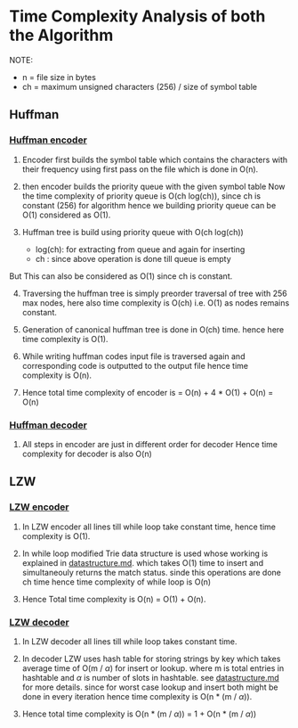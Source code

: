 # Time Complexity Analysis of both the Algorithm

NOTE:   
* n = file size in bytes
* ch = maximum unsigned characters (256) / size of symbol table

## Huffman

### [Huffman encoder](./huffman/encoder.c)  

1. Encoder first builds the symbol table which contains the characters 
with their frequency using first pass on the file which is done in 
O(n). 

2. then encoder builds the priority queue with the given symbol table
Now the time complexity of priority queue is O(ch log(ch)), since ch is
constant (256) for algorithm hence we building priority queue can be O(1) 
considered as O(1).


3. Huffman tree is build using priority queue with O(ch log(ch))
     * log(ch): for extracting from queue and again for inserting
     * ch : since above operation is done till queue is empty

But This can also be considered as O(1) since ch is constant.

4. Traversing the huffman tree is simply preorder traversal of tree 
with 256 max nodes, here also time complexity is O(ch) i.e. O(1) as nodes 
remains constant.

5. Generation of canonical huffman tree is done in O(ch) time. hence here 
time complexity is O(1).

6. While writing huffman codes input file is traversed again and
corresponding code is outputted to the output file hence time complexity is
O(n).

7. Hence total time complexity of encoder is 
     = O(n) + 4 * O(1) + O(n)
     = O(n)

### [Huffman decoder](huffman/decoder.c)
1. All steps in encoder are just in different order for decoder 
Hence time complexity for decoder is also O(n)


## LZW

### [LZW encoder](LZW/lzw_encoder.c)
1. In LZW encoder all lines till while loop take constant time, hence time
complexity is O(1).

2. In while loop modified Trie data structure is used whose working 
is explained in [datastructure.md](datastructure.md). which takes 
O(1) time to insert and simultaneouly returns the match status.
sinde this operations are done ch time hence time complexity of while loop is 
O(n)

3. Hence Total time complexity is O(n) = O(1) + O(n).

### [LZW decoder](LZW/lzw_decoder.c)
1. In LZW decoder all lines till while loop takes constant time.

2. In decoder LZW uses hash table for storing strings by key
which takes average time of O(m / _&alpha;_) for insert or lookup. where 
m is total entries in hashtable and _&alpha;_ is number of slots in hashtable.
see [datastructure.md](datastructure.md) for more details. since for worst case
lookup and insert both might be done in every iteration hence time complexity
is O(n * (m / _&alpha;_)).

3. Hence total time complexity is 
O(n * (m / _&alpha;_)) = 1 + O(n * (m / _&alpha;_))












